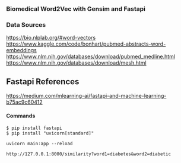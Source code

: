 ### Biomedical Word2Vec with Gensim and Fastapi
### Data Sources 

https://bio.nlplab.org/#word-vectors
https://www.kaggle.com/code/bonhart/pubmed-abstracts-word-embeddings
https://www.nlm.nih.gov/databases/download/pubmed_medline.html
https://www.nlm.nih.gov/databases/download/mesh.html


## Fastapi References 
https://medium.com/mlearning-ai/fastapi-and-machine-learning-b75ac9c60412


#### Commands 

```
$ pip install fastapi
$ pip install "uvicorn[standard]"
```

```
uvicorn main:app --reload
```


```
http://127.0.0.1:8000/similarity?word1=diabetes&word2=diabetic
```
